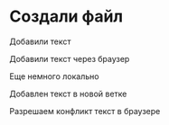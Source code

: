 ﻿# Создали файл

Добавили текст

Добавили текст через браузер

Еще немного локально

Добавлен текст в новой ветке

Разрешаем конфликт текст в браузере

